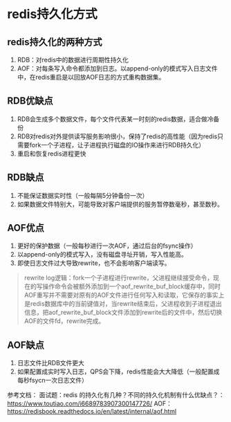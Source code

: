 # redis持久化方式
## redis持久化的两种方式
1. RDB：对redis中的数据进行周期性持久化
2. AOF：对每条写入命令都添加到日志。以append-only的模式写入日志文件中，在redis重启是以回放AOF日志的方式重构数据集。

## RDB优缺点
1. RDB会生成多个数据文件，每个文件代表某一时刻的redis数据，适合做冷备份
2. RDB对redis对外提供读写服务影响很小，保持了redis的高性能（因为redis只需要fork一个子进程，让子进程执行磁盘的IO操作来进行RDB持久化）
3. 重启和恢复redis进程更快

## RDB缺点
1. 不能保证数据实时性（一般每隔5分钟备份一次）
2. 如果数据文件特别大，可能导致对客户端提供的服务暂停数毫秒，甚至数秒。

## AOF优点
1. 更好的保护数据（一般每秒进行一次AOF，通过后台的fsync操作）
2. 以append-only的模式写入，没有磁盘寻址开销，写入性能高。
3. 即使日志文件过大导致rewrite，也不会影响客户端读写。
> rewrite log逻辑：fork一个子进程进行rewrite，父进程继续接受命令，现在的写操作命令会被额外添加到一个aof_rewrite_buf_block缓存中，同时AOF重写并不需要对原有的AOF文件进行任何写入和读取，它保存的事实上是redis数据库中的当前键值对，当rewrite结束后，父进程收到子进程退出信息，把aof_rewrite_buf_block文件添加到rewrite后的文件中，然后切换AOF的文件fd，rewrite完成。

## AOF缺点
1. 日志文件比RDB文件更大
2. 如果配置成实时写入日志，QPS会下降，redis性能会大大降低（一般配置成每秒fsycn一次日志文件）


参考文档：
面试题：redis 的持久化有几种？不同的持久化机制有什么优缺点？：
https://www.toutiao.com/i6689783907300147726/
AOF：https://redisbook.readthedocs.io/en/latest/internal/aof.html